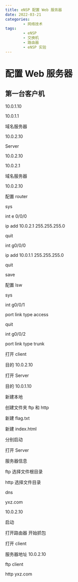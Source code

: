 ```yaml
---
title: eNSP 配置 Web 服务器
date: 2022-03-21
categories:
        - 网络技术
tags:
        - eNSP
        - 交换机
        - 路由器
        - eNSP 实验
---
```


# 配置 Web 服务器

## 第一台客户机

10.0.1.10

10.0.1.1

域名服务器

10.0.2.10

Server

10.0.2.10

10.0.2.1

域名服务器

10.0.2.10

配置 router

sys

int e 0/0/0

ip add 10.0.2.1 255.255.255.0

quit

int g0/0/0

ip add 10.0.1.1 255.255.255.0

quit

save

配置 lsw

sys

int g0/0/1

port link type access

quit

int g0/0/2

port link type trunk

打开 client

目的 10.0.2.10

打开 Server

目的 10.0.1.10

新建本地

创建文件夹 ftp 和 http

新建 flag.txt

新建 index.html

分别启动

打开 Server

服务器信息

ftp 选择文件根目录

http 选择文件目录

dns

yxz.com

10.0.2.10

启动

打开路由器 开始抓包

打开 client

服务器地址 10.0.2.10

ftp client

http yxz.com
